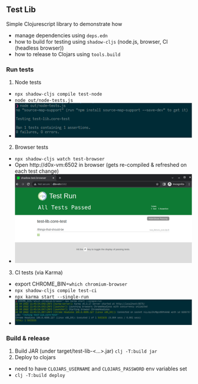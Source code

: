 ## Test Lib

Simple Clojurescript library to demonstrate how
  - manage dependencies using `deps.edn`
  - how to build for testing using `shadow-cljs` (node.js, browser, CI (headless browser))
  - how to release to Clojars using `tools.build`

### Run tests

1. Node tests
  - `npx shadow-cljs compile test-node`
  - `node out/node-tests.js`
  - ![Node tests](/test-lib/docs/images/node-tests.png)
2. Browser tests
  - `npx shadow-cljs watch test-browser`
  - Open http://d0x-vm:6502 in browser (gets re-compiled & refreshed on each test change)
  - ![Browser tests](/test-lib/docs/images/browser-tests.png)
3. CI tests (via Karma)
  - export CHROME_BIN=`which chromium-browser`
  - `npx shadow-cljs compile test-ci`
  - `npx karma start --single-run`
  - ![CI tests](/test-lib/docs/images/ci-tests.png)

### Build & release

1. Build JAR (under target/test-lib-<...>.jar) `clj -T:build jar`
2. Deploy to clojars
  - need to have `CLOJARS_USERNAME` and `CLOJARS_PASSWORD` env variables set
  - `clj -T:build deploy`
